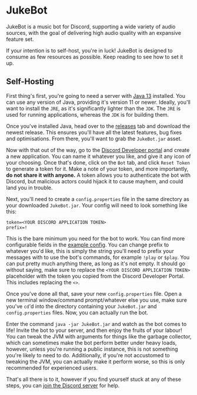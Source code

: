 # JukeBot

JukeBot is a music bot for Discord, supporting a wide variety of audio sources,
with the goal of delivering high audio quality with an expansive feature set.

If your intention is to self-host, you're in luck! JukeBot is designed to consume as few resources as possible.
Keep reading to see how to set it up.

## Self-Hosting
First thing's first, you're going to need a server with [Java 13](https://adoptopenjdk.net/releases.html?variant=openjdk13&jvmVariant=hotspot) installed.
You can use any version of Java, providing it's version 11 or newer. Ideally, you'll want to install the `JRE`, as it's significantly lighter than the `JDK`.
The `JRE` is used for running applications, whereas the `JDK` is for building them.

Once you've installed Java, head over to the [releases](/../../releases) tab and download the newest release.
This ensures you'll have all the latest features, bug fixes and optimisations. From there, you'll want to grab the `JukeBot.jar` asset.

Now with that out of the way, go to the [Discord Developer portal](https://discord.com/developers/applications) and create a new application.
You can name it whatever you like, and give it any icon of your choosing. Once that's done, click on the `Bot` tab, and click `Reset Token` to generate a token for it.
Make a note of your token, and more importantly, **do not share it with anyone.**
A token allows you to authenticate the bot with Discord, but malicious actors could hijack it to cause mayhem, and could land you in trouble.

Next, you'll need to create a `config.properties` file in the same directory as your downloaded `JukeBot.jar`.
Your config will need to look something like this:
```properties
token=<YOUR DISCORD APPLICATION TOKEN>
prefix=!
```

This is the bare minimum you need for the bot to work. You can find more configurable fields in the [example config](config.properties.example).
You can change prefix to whatever you'd like, this is simply the string you'll need to prefix your messages with to use the bot's commands, for example `!play` or `$play`.
You can put pretty much anything there, as long as it's not empty. It should go without saying, make sure to replace the `<YOUR DISCORD APPLICATION TOKEN>` placeholder with
the token you copied from the Discord Developer Portal. This includes replacing the `<>`.

Once you've done all that, save your new `config.properties` file. Open a new terminal window/command prompt/whatever else you use, make sure you've `cd`'d into the directory
containing your `JukeBot.jar` and `config.properties` files. Now, you can actually run the bot.

Enter the command `java -jar JukeBot.jar` and watch as the bot comes to life! Invite the bot to your server, and then enjoy the fruits of your labour! You can tweak the JVM
with arguments for things like the garbage collector, which can sometimes make the bot perform better under heavy loads, however, unless you're running a public instance,
this is not something you're likely to need to do. Additionally, if you're not accustomed to tweaking the JVM, you can actually make it perform worse, so this is only recommended
for experienced users.

That's all there is to it, however if you find yourself stuck at any of these steps, you can [join the Discord server](https://discord.gg/xvtH2Yn) for help.